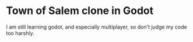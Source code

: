 # Town of Salem clone in Godot
I am still learning godot, and especially multiplayer, so don't judge my code too harshly.
